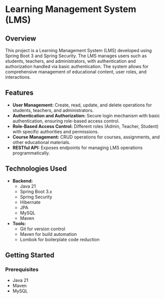 # Learning Management System (LMS)

## Overview

This project is a Learning Management System (LMS) developed using Spring Boot 3 and Spring Security. The LMS manages users such as students, teachers, and administrators, with authentication and authorization handled via basic authentication. The system allows for comprehensive management of educational content, user roles, and interactions.

## Features

- **User Management:** Create, read, update, and delete operations for students, teachers, and administrators.
- **Authentication and Authorization:** Secure login mechanism with basic authentication, ensuring role-based access control.
- **Role-Based Access Control:** Different roles (Admin, Teacher, Student) with specific authorities and permissions.
- **Course Management:** CRUD operations for courses, assignments, and other educational materials.
- **RESTful API:** Exposes endpoints for managing LMS operations programmatically.

## Technologies Used

- **Backend:**
  - Java 21
  - Spring Boot 3.x
  - Spring Security
  - Hibernate
  - JPA
  - MySQL
  - Maven
- **Tools:**
  - Git for version control
  - Maven for build automation
  - Lombok for boilerplate code reduction

## Getting Started

### Prerequisites

- Java 21
- Maven
- MySQL


